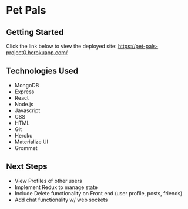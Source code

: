 # Pet Pals

## Getting Started
Click the link below to view the deployed site:
https://pet-pals-project0.herokuapp.com/

## Technologies Used
- MongoDB
- Express
- React
- Node.js
- Javascript
- CSS
- HTML
- Git
- Heroku
- Materialize UI
- Grommet

## Next Steps
- View Profiles of other users
- Implement Redux to manage state
- Include Delete functionality on Front end (user profile, posts, friends)
- Add chat functionality w/ web sockets